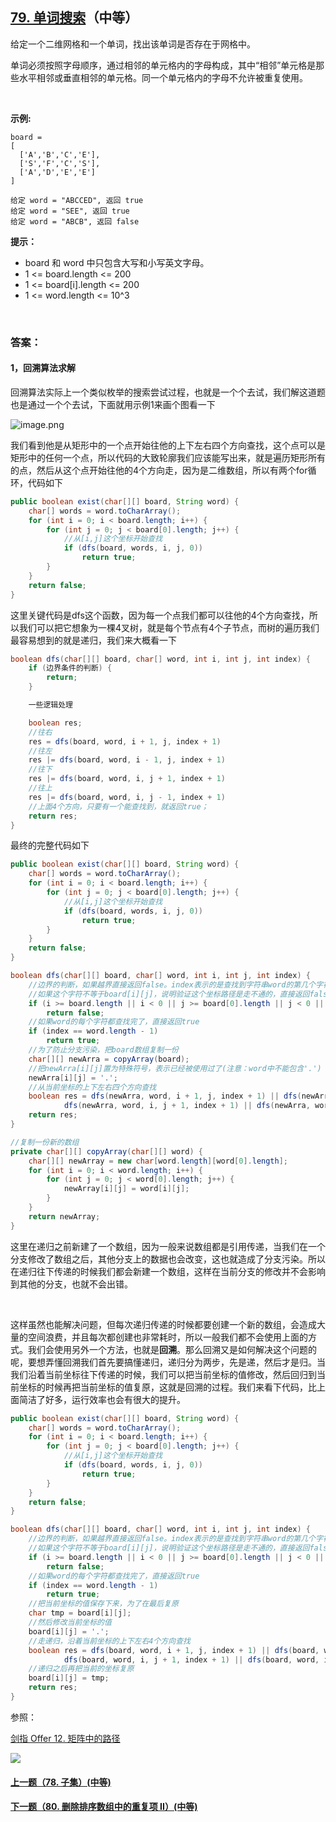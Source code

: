 ## [79. 单词搜索](https://leetcode-cn.com/problems/word-search/)（中等）

给定一个二维网格和一个单词，找出该单词是否存在于网格中。

单词必须按照字母顺序，通过相邻的单元格内的字母构成，其中“相邻”单元格是那些水平相邻或垂直相邻的单元格。同一个单元格内的字母不允许被重复使用。

<br/>

**示例:**

```
board =
[
  ['A','B','C','E'],
  ['S','F','C','S'],
  ['A','D','E','E']
]

给定 word = "ABCCED", 返回 true
给定 word = "SEE", 返回 true
给定 word = "ABCB", 返回 false
```

**提示：**

- board 和 word 中只包含大写和小写英文字母。
- 1 <= board.length <= 200
- 1 <= board[i].length <= 200
- 1 <= word.length <= 10^3

<br/>

### 答案：

#### 1，回溯算法求解

回溯算法实际上一个类似枚举的搜索尝试过程，也就是一个个去试，我们解这道题也是通过一个个去试，下面就用示例1来画个图看一下

![image.png](https://pic.leetcode-cn.com/b13c34a26060e7eea8ba5001928bcf6972abc65df05eca3b5a29e5fc483b9a94-image.png)

我们看到他是从矩形中的一个点开始往他的上下左右四个方向查找，这个点可以是矩形中的任何一个点，所以代码的大致轮廓我们应该能写出来，就是遍历矩形所有的点，然后从这个点开始往他的4个方向走，因为是二维数组，所以有两个for循环，代码如下

```java
public boolean exist(char[][] board, String word) {
    char[] words = word.toCharArray();
    for (int i = 0; i < board.length; i++) {
        for (int j = 0; j < board[0].length; j++) {
            //从[i,j]这个坐标开始查找
            if (dfs(board, words, i, j, 0))
                return true;
        }
    }
    return false;
}
```

这里关键代码是dfs这个函数，因为每一个点我们都可以往他的4个方向查找，所以我们可以把它想象为一棵4叉树，就是每个节点有4个子节点，而树的遍历我们最容易想到的就是递归，我们来大概看一下

```java
boolean dfs(char[][] board, char[] word, int i, int j, int index) {
    if (边界条件的判断) {
        return;
    }

    一些逻辑处理

    boolean res;
    //往右
    res = dfs(board, word, i + 1, j, index + 1)
    //往左
    res |= dfs(board, word, i - 1, j, index + 1)
    //往下
    res |= dfs(board, word, i, j + 1, index + 1)
    //往上
    res |= dfs(board, word, i, j - 1, index + 1)
    //上面4个方向，只要有一个能查找到，就返回true；
    return res;
}
```

最终的完整代码如下

```java
public boolean exist(char[][] board, String word) {
    char[] words = word.toCharArray();
    for (int i = 0; i < board.length; i++) {
        for (int j = 0; j < board[0].length; j++) {
            //从[i,j]这个坐标开始查找
            if (dfs(board, words, i, j, 0))
                return true;
        }
    }
    return false;
}

boolean dfs(char[][] board, char[] word, int i, int j, int index) {
    //边界的判断，如果越界直接返回false。index表示的是查找到字符串word的第几个字符，
    //如果这个字符不等于board[i][j]，说明验证这个坐标路径是走不通的，直接返回false
    if (i >= board.length || i < 0 || j >= board[0].length || j < 0 || board[i][j] != word[index])
        return false;
    //如果word的每个字符都查找完了，直接返回true
    if (index == word.length - 1)
        return true;
    //为了防止分支污染，把board数组复制一份
    char[][] newArra = copyArray(board);
    //把newArra[i][j]置为特殊符号，表示已经被使用过了(注意：word中不能包含'.')
    newArra[i][j] = '.';
    //从当前坐标的上下左右四个方向查找
    boolean res = dfs(newArra, word, i + 1, j, index + 1) || dfs(newArra, word, i - 1, j, index + 1) ||
            dfs(newArra, word, i, j + 1, index + 1) || dfs(newArra, word, i, j - 1, index + 1);
    return res;
}

//复制一份新的数组
private char[][] copyArray(char[][] word) {
    char[][] newArray = new char[word.length][word[0].length];
    for (int i = 0; i < word.length; i++) {
        for (int j = 0; j < word[0].length; j++) {
            newArray[i][j] = word[i][j];
        }
    }
    return newArray;
}
```

这里在递归之前新建了一个数组，因为一般来说数组都是引用传递，当我们在一个分支修改了数组之后，其他分支上的数据也会改变，这也就造成了分支污染。所以在递归往下传递的时候我们都会新建一个数组，这样在当前分支的修改并不会影响到其他的分支，也就不会出错。

<br/>

这样虽然也能解决问题，但每次递归传递的时候都要创建一个新的数组，会造成大量的空间浪费，并且每次都创建也非常耗时，所以一般我们都不会使用上面的方式。我们会使用另外一个方法，也就是**回溯**。那么回溯又是如何解决这个问题的呢，要想弄懂回溯我们首先要搞懂递归，递归分为两步，先是递，然后才是归。当我们沿着当前坐标往下传递的时候，我们可以把当前坐标的值修改，然后回归到当前坐标的时候再把当前坐标的值复原，这就是回溯的过程。我们来看下代码，比上面简洁了好多，运行效率也会有很大的提升。

```java
public boolean exist(char[][] board, String word) {
    char[] words = word.toCharArray();
    for (int i = 0; i < board.length; i++) {
        for (int j = 0; j < board[0].length; j++) {
            //从[i,j]这个坐标开始查找
            if (dfs(board, words, i, j, 0))
                return true;
        }
    }
    return false;
}

boolean dfs(char[][] board, char[] word, int i, int j, int index) {
    //边界的判断，如果越界直接返回false。index表示的是查找到字符串word的第几个字符，
    //如果这个字符不等于board[i][j]，说明验证这个坐标路径是走不通的，直接返回false
    if (i >= board.length || i < 0 || j >= board[0].length || j < 0 || board[i][j] != word[index])
        return false;
    //如果word的每个字符都查找完了，直接返回true
    if (index == word.length - 1)
        return true;
    //把当前坐标的值保存下来，为了在最后复原
    char tmp = board[i][j];
    //然后修改当前坐标的值
    board[i][j] = '.';
    //走递归，沿着当前坐标的上下左右4个方向查找
    boolean res = dfs(board, word, i + 1, j, index + 1) || dfs(board, word, i - 1, j, index + 1) ||
            dfs(board, word, i, j + 1, index + 1) || dfs(board, word, i, j - 1, index + 1);
    //递归之后再把当前的坐标复原
    board[i][j] = tmp;
    return res;
}
```

参照：

[剑指 Offer 12. 矩阵中的路径](https://github.com/sdwwld/leetCode/blob/master/src/main/java/com/wld/java/offer/剑指Offer12.md)



![](https://img-blog.csdnimg.cn/20200807155236311.png)

#### [上一题（78. 子集）(中等)](https://github.com/sdwwld/leetCode/blob/master/src/main/java/com/wld/java/leetcode/leetCode0078.md)

#### [下一题（80. 删除排序数组中的重复项 II）(中等)](https://github.com/sdwwld/leetCode/blob/master/src/main/java/com/wld/java/leetcode/leetCode0080.md)
